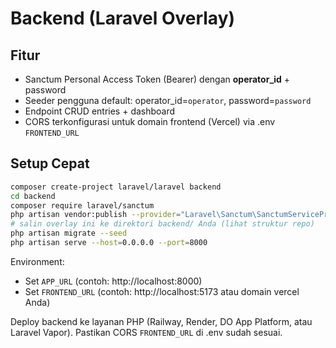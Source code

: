 # Backend (Laravel Overlay)

## Fitur
- Sanctum Personal Access Token (Bearer) dengan **operator_id** + password
- Seeder pengguna default: operator_id=`operator`, password=`password`
- Endpoint CRUD entries + dashboard
- CORS terkonfigurasi untuk domain frontend (Vercel) via .env `FRONTEND_URL`

## Setup Cepat
```bash
composer create-project laravel/laravel backend
cd backend
composer require laravel/sanctum
php artisan vendor:publish --provider="Laravel\Sanctum\SanctumServiceProvider"
# salin overlay ini ke direktori backend/ Anda (lihat struktur repo)
php artisan migrate --seed
php artisan serve --host=0.0.0.0 --port=8000
```

Environment:
- Set `APP_URL` (contoh: http://localhost:8000)
- Set `FRONTEND_URL` (contoh: http://localhost:5173 atau domain vercel Anda)

Deploy backend ke layanan PHP (Railway, Render, DO App Platform, atau Laravel Vapor). Pastikan CORS `FRONTEND_URL` di .env sudah sesuai.
